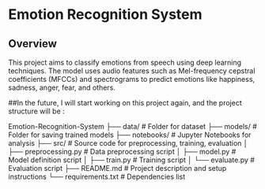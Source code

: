 # Emotion Recognition System
## Overview
This project aims to classify emotions from speech using deep learning techniques. 
The model uses audio features such as Mel-frequency cepstral coefficients (MFCCs) and spectrograms to predict emotions like happiness, sadness, anger, fear, and others.

##In the future, I will start working on this project again, and the project structure will be :

Emotion-Recognition-System
├── data/                     # Folder for dataset
├── models/                   # Folder for saving trained models
├── notebooks/                # Jupyter Notebooks for analysis
├── src/                      # Source code for preprocessing, training, evaluation
│   ├── preprocessing.py      # Data preprocessing script
│   ├── model.py              # Model definition script
│   ├── train.py              # Training script
│   └── evaluate.py           # Evaluation script
├── README.md                 # Project description and setup instructions
└── requirements.txt          # Dependencies list
